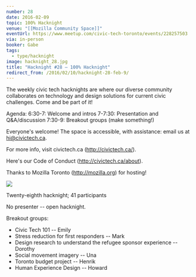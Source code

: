 ```yaml
---
number: 28
date: 2016-02-09
topic: 100% Hacknight
venue: "[[Mozilla Community Space]]"
eventUrl: https://www.meetup.com/civic-tech-toronto/events/228257503
via: in-person
booker: Gabe
tags:
  - type/hacknight
image: hacknight_28.jpg
title: "Hacknight #28 – 100% Hacknight"
redirect_from: /2016/02/10/hacknight-28-feb-9/
---
```


The weekly civic tech hacknights are where our diverse community collaborates on technology and design solutions for current civic challenges. Come and be part of it!

Agenda:
6:30-7: Welcome and intros
7-7:30: Presentation and Q&A/discussion
7:30-9: Breakout groups (make something!)

Everyone's welcome! The space is accessible, with assistance: email us at hi@civictech.ca.

For more info, visit civictech.ca (http://civictech.ca/).

Here's our Code of Conduct (http://civictech.ca/about).

Thanks to Mozilla Toronto (http://mozilla.org) for hosting!



![](https://mlydg0vejq30.i.optimole.com/w:465/h:620/q:mauto/f:best/https://civictech.ca/wp-content/uploads/2016/02/IMG_20160209_203145.jpg)

Twenty-eighth hacknight; 41 participants

No presenter -- open hacknight.

Breakout groups:
-   Civic Tech 101 -- Emily
-   Stress reduction for first responders -- Mark
-   Design research to understand the refugee sponsor experience -- Dorothy
-   Social movement imagery -- Una
-   Toronto budget project -- Henrik
-   Human Experience Design -- Howard
